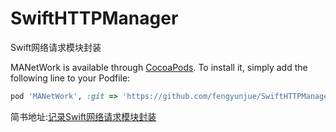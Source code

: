 # SwiftHTTPManager
Swift网络请求模块封装

MANetWork is available through [CocoaPods](https://cocoapods.org). To install
it, simply add the following line to your Podfile:

```ruby
pod 'MANetWork', :git => 'https://github.com/fengyunjue/SwiftHTTPManager.git'
```

简书地址:[记录Swift网络请求模块封装](https://www.jianshu.com/p/11733bb366e2)
